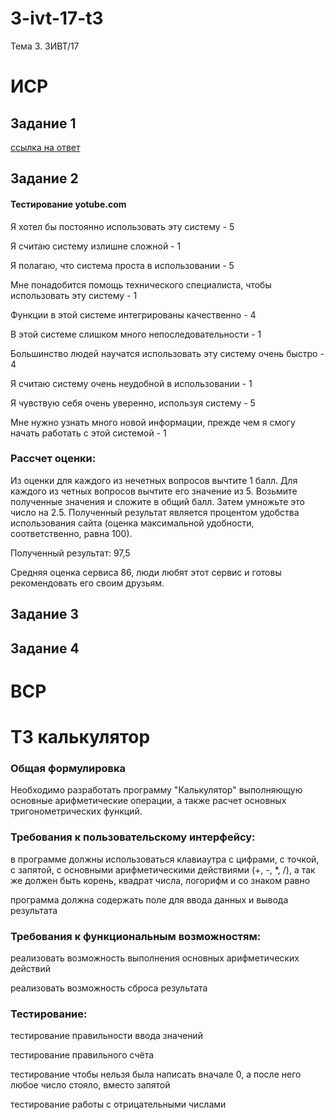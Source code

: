 # 3-ivt-17-t3
Тема 3. 3ИВТ/17

# ИСР

## Задание 1

[ссылка на ответ](https://docs.google.com/spreadsheets/d/1HfIaq0hsa2PIEGjlFqGXR31hKNr-aKcQ7AqgQ-2FeYI/edit#gid=0)

## Задание 2

#### Тестирование yotube.com

Я хотел бы постоянно использовать эту систему - 5

Я считаю систему излишне сложной - 1

Я полагаю, что система проста в использовании - 5

Мне понадобится помощь технического специалиста, чтобы использовать эту систему - 1

Функции в этой системе интегрированы качественно - 4

В этой системе слишком много непоследовательности - 1

Большинство людей научатся использовать эту систему очень быстро - 4

Я считаю систему очень неудобной в использовании - 1

Я чувствую себя очень уверенно, используя систему - 5

Мне нужно узнать много новой информации, прежде чем я смогу начать работать с этой системой - 1

### Рассчет оценки:
Из оценки для каждого из нечетных вопросов вычтите 1 балл. Для каждого из четных вопросов вычтите его значение из 5. Возьмите полученные значения и сложите в общий балл. Затем умножьте это число на 2.5. Полученный результат является процентом удобства использования сайта (оценка максимальной удобности, соответственно, равна 100).

Полученный результат: 97,5

Средняя оценка сервиса 86, люди любят этот сервис и готовы рекомендовать его своим друзьям.

## Задание 3

## Задание 4

# ВСР

# ТЗ калькулятор

### Общая формулировка

Необходимо разработать программу "Калькулятор" выполняющую основные арифметические операции, а также расчет основных тригонометрических функций.

### Требования к пользовательскому интерфейсу:

в программе должны использоваться клавиаутра с цифрами, с точкой, с запятой, с основными арифметическими действиями (+, -, *, /), а так же должен быть корень, квадрат числа, логорифм и со знаком равно

программа должна содержать поле для ввода данных и вывода результата

### Требования к функциональным возможностям:

реализовать возможность выполнения основных арифметических действий

реализовать возможность сброса результата

### Тестирование:

тестирование правильности ввода значений

тестирование правильного счёта

тестирование чтобы нельзя была написать вначале 0, а после него любое число стояло, вместо запятой

тестирование работы с отрицательными числами
